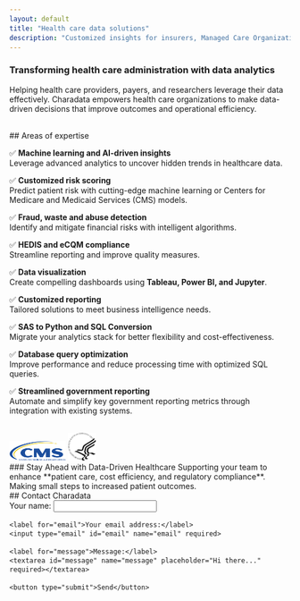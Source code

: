 ```yaml
---
layout: default
title: "Health care data solutions"
description: "Customized insights for insurers, Managed Care Organizations, Accountable Care Organizations and Medicare Advantage Plans."
---
```


### Transforming health care administration with data analytics

Helping health care providers, payers, and researchers leverage their data effectively. Charadata empowers health care organizations to make data-driven decisions that improve outcomes and operational efficiency.

<br>
## Areas of expertise

✅ **Machine learning and AI-driven insights**  
Leverage advanced analytics to uncover hidden trends in healthcare data.  

✅ **Customized risk scoring**  
Predict patient risk with cutting-edge machine learning or Centers for Medicare and Medicaid Services (CMS) models.  

✅ **Fraud, waste and abuse detection**  
Identify and mitigate financial risks with intelligent algorithms.  

✅ **HEDIS and eCQM compliance**  
Streamline reporting and improve quality measures.  

✅ **Data visualization**  
Create compelling dashboards using **Tableau, Power BI, and Jupyter**.  

✅ **Customized reporting**  
Tailored solutions to meet business intelligence needs.  

✅ **SAS to Python and SQL Conversion**  
Migrate your analytics stack for better flexibility and cost-effectiveness.  

✅ **Database query optimization**  
Improve performance and reduce processing time with optimized SQL queries.  

✅ **Streamlined government reporting**  
Automate and simplify key government reporting metrics through integration with existing systems. 

<br>
<img src="assets/img/logo-cms.png" alt="Centers for Medicare and Medicaid Services CMS logo" style="max-width: 20%;">
<img src="assets/img/logo-hhs.png" alt="US Department of Health and Human Services logo" style="max-width: 10%;">

<br>
### Stay Ahead with Data-Driven Healthcare
Supporting your team to enhance **patient care, cost efficiency, and regulatory compliance**. Making small steps to increased patient outcomes.  

<br>
<a id="contact"></a>
## Contact Charadata

<form action="https://formspree.io/f/manqgkwv" method="POST">
    <label for="name">Your name:</label>
    <input type="text" id="name" name="name" required>

    <label for="email">Your email address:</label>
    <input type="email" id="email" name="email" required>

    <label for="message">Message:</label>
    <textarea id="message" name="message" placeholder="Hi there..." required></textarea>

    <button type="submit">Send</button>
</form>
